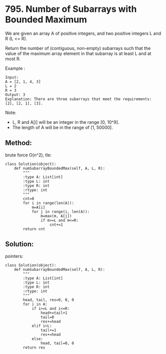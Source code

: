 # 795. Number of Subarrays with Bounded Maximum

We are given an array A of positive integers, and two positive integers L and R (L <= R).

Return the number of (contiguous, non-empty) subarrays such that the value of the maximum array element in that subarray is at least L and at most R.

Example :

    Input: 
    A = [2, 1, 4, 3]
    L = 2
    R = 3
    Output: 3
    Explanation: There are three subarrays that meet the requirements: [2], [2, 1], [3].

Note:

- L, R  and A[i] will be an integer in the range [0, 10^9].
- The length of A will be in the range of [1, 50000].

## Method:

brute force O(n^2), tle:

    class Solution(object):
        def numSubarrayBoundedMax(self, A, L, R):
            """
            :type A: List[int]
            :type L: int
            :type R: int
            :rtype: int
            """
            cnt=0
            for i in range(len(A)):
                m=A[i]
                for j in range(i, len(A)):
                    m=max(m, A[j])
                    if m>=L and m<=R:
                        cnt+=1
            return cnt
            
## Solution:

pointers:

    class Solution(object):
        def numSubarrayBoundedMax(self, A, L, R):
            """
            :type A: List[int]
            :type L: int
            :type R: int
            :rtype: int
            """
            head, tail, res=0, 0, 0
            for i in A:
                if i>=L and i<=R:
                    head+=tail+1
                    tail=0
                    res+=head
                elif i<L:
                    tail+=1
                    res+=head
                else:
                    head, tail=0, 0
            return res